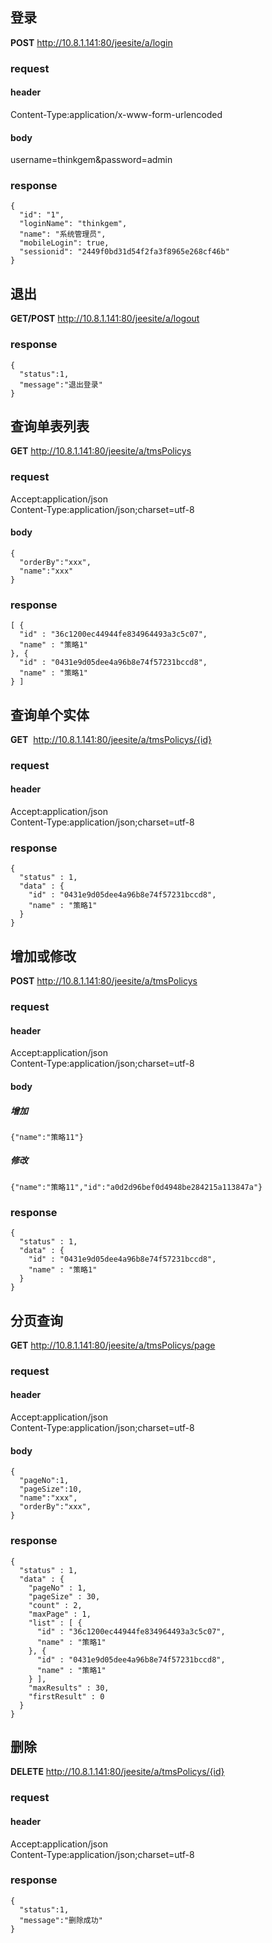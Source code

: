 ## 登录
**POST** http://10.8.1.141:80/jeesite/a/login
### request 
#### header 
Content-Type:application/x-www-form-urlencoded
#### body   
username=thinkgem&password=admin
### response 
```
{
  "id": "1",
  "loginName": "thinkgem",
  "name": "系统管理员",
  "mobileLogin": true,
  "sessionid": "2449f0bd31d54f2fa3f8965e268cf46b"
}
```
## 退出
**GET/POST** http://10.8.1.141:80/jeesite/a/logout
### response 
```
{
  "status":1,
  "message":"退出登录"
}
```

## 查询单表列表
**GET** http://10.8.1.141:80/jeesite/a/tmsPolicys
### request
Accept:application/json    
Content-Type:application/json;charset=utf-8
#### body 
```
{
  "orderBy":"xxx",
  "name":"xxx"
}
```
### response 
```
[ {
  "id" : "36c1200ec44944fe834964493a3c5c07",
  "name" : "策略1"
}, {
  "id" : "0431e9d05dee4a96b8e74f57231bccd8",
  "name" : "策略1"
} ]
```

## 查询单个实体
**GET**  http://10.8.1.141:80/jeesite/a/tmsPolicys/{id}
### request
#### header
Accept:application/json    
Content-Type:application/json;charset=utf-8
### response 
```
{
  "status" : 1,
  "data" : {
    "id" : "0431e9d05dee4a96b8e74f57231bccd8",
    "name" : "策略1"
  }
}
```

## 增加或修改
**POST** http://10.8.1.141:80/jeesite/a/tmsPolicys
### request
#### header
Accept:application/json    
Content-Type:application/json;charset=utf-8
#### body 
##### 增加
```
{"name":"策略11"}
```
##### 修改
```
{"name":"策略11","id":"a0d2d96bef0d4948be284215a113847a"}
```
### response 
```
{
  "status" : 1,
  "data" : {
    "id" : "0431e9d05dee4a96b8e74f57231bccd8",
    "name" : "策略1"
  }
}
```

## 分页查询
**GET** http://10.8.1.141:80/jeesite/a/tmsPolicys/page
### request
#### header
Accept:application/json    
Content-Type:application/json;charset=utf-8
#### body 
```
{
  "pageNo":1,
  "pageSize":10,
  "name":"xxx",
  "orderBy":"xxx",
}
```
### response
```
{
  "status" : 1,
  "data" : {
    "pageNo" : 1,
    "pageSize" : 30,
    "count" : 2,
    "maxPage" : 1,
    "list" : [ {
      "id" : "36c1200ec44944fe834964493a3c5c07",
      "name" : "策略1"
    }, {
      "id" : "0431e9d05dee4a96b8e74f57231bccd8",
      "name" : "策略1"
    } ],
    "maxResults" : 30,
    "firstResult" : 0
  }
}
```
## 删除
**DELETE**   http://10.8.1.141:80/jeesite/a/tmsPolicys/{id}
### request
#### header
Accept:application/json    
Content-Type:application/json;charset=utf-8
### response
```
{
  "status":1,
  "message":"删除成功"
}

